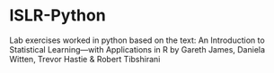 # ISLR-Python
Lab exercises worked in python based on the text: An Introduction to Statistical Learning—with Applications in R by Gareth James, Daniela Witten, Trevor Hastie & Robert Tibshirani 
